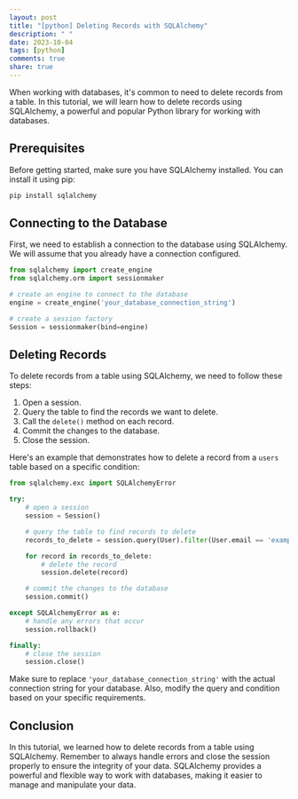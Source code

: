 ```yaml
---
layout: post
title: "[python] Deleting Records with SQLAlchemy"
description: " "
date: 2023-10-04
tags: [python]
comments: true
share: true
---
```


When working with databases, it's common to need to delete records from a table. In this tutorial, we will learn how to delete records using SQLAlchemy, a powerful and popular Python library for working with databases.

## Prerequisites

Before getting started, make sure you have SQLAlchemy installed. You can install it using pip:

```python
pip install sqlalchemy
```

## Connecting to the Database

First, we need to establish a connection to the database using SQLAlchemy. We will assume that you already have a connection configured.

```python
from sqlalchemy import create_engine
from sqlalchemy.orm import sessionmaker

# create an engine to connect to the database
engine = create_engine('your_database_connection_string')

# create a session factory
Session = sessionmaker(bind=engine)
```

## Deleting Records

To delete records from a table using SQLAlchemy, we need to follow these steps:

1. Open a session.
2. Query the table to find the records we want to delete.
3. Call the `delete()` method on each record.
4. Commit the changes to the database.
5. Close the session.

Here's an example that demonstrates how to delete a record from a `users` table based on a specific condition:

```python
from sqlalchemy.exc import SQLAlchemyError

try:
    # open a session
    session = Session()

    # query the table to find records to delete
    records_to_delete = session.query(User).filter(User.email == 'example@test.com').all()

    for record in records_to_delete:
        # delete the record
        session.delete(record)

    # commit the changes to the database
    session.commit()

except SQLAlchemyError as e:
    # handle any errors that occur
    session.rollback()

finally:
    # close the session
    session.close()
```

Make sure to replace `'your_database_connection_string'` with the actual connection string for your database. Also, modify the query and condition based on your specific requirements.

## Conclusion

In this tutorial, we learned how to delete records from a table using SQLAlchemy. Remember to always handle errors and close the session properly to ensure the integrity of your data. SQLAlchemy provides a powerful and flexible way to work with databases, making it easier to manage and manipulate your data.